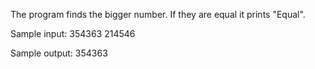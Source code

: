 The program finds the bigger number. If they are equal it prints "Equal".

Sample input: 354363 214546

Sample output: 354363

